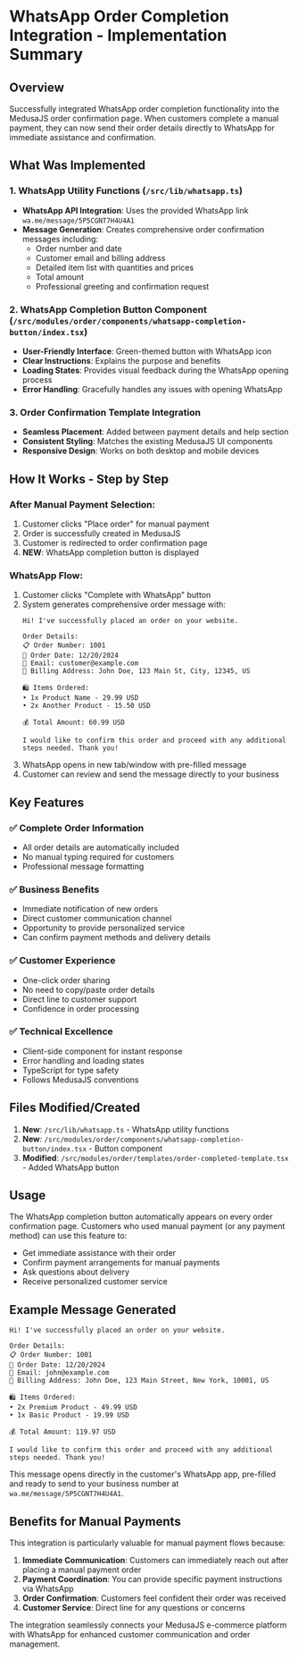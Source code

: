# WhatsApp Order Completion Integration - Implementation Summary

## Overview
Successfully integrated WhatsApp order completion functionality into the MedusaJS order confirmation page. When customers complete a manual payment, they can now send their order details directly to WhatsApp for immediate assistance and confirmation.

## What Was Implemented

### 1. WhatsApp Utility Functions (`/src/lib/whatsapp.ts`)
- **WhatsApp API Integration**: Uses the provided WhatsApp link `wa.me/message/5P5CGNT7H4U4A1`
- **Message Generation**: Creates comprehensive order confirmation messages including:
  - Order number and date
  - Customer email and billing address
  - Detailed item list with quantities and prices
  - Total amount
  - Professional greeting and confirmation request

### 2. WhatsApp Completion Button Component (`/src/modules/order/components/whatsapp-completion-button/index.tsx`)
- **User-Friendly Interface**: Green-themed button with WhatsApp icon
- **Clear Instructions**: Explains the purpose and benefits
- **Loading States**: Provides visual feedback during the WhatsApp opening process
- **Error Handling**: Gracefully handles any issues with opening WhatsApp

### 3. Order Confirmation Template Integration
- **Seamless Placement**: Added between payment details and help section
- **Consistent Styling**: Matches the existing MedusaJS UI components
- **Responsive Design**: Works on both desktop and mobile devices

## How It Works - Step by Step

### After Manual Payment Selection:
1. Customer clicks "Place order" for manual payment
2. Order is successfully created in MedusaJS
3. Customer is redirected to order confirmation page
4. **NEW**: WhatsApp completion button is displayed

### WhatsApp Flow:
1. Customer clicks "Complete with WhatsApp" button
2. System generates comprehensive order message with:
   ```
   Hi! I've successfully placed an order on your website.

   Order Details:
   📋 Order Number: 1001
   📅 Order Date: 12/20/2024
   📧 Email: customer@example.com
   📍 Billing Address: John Doe, 123 Main St, City, 12345, US

   🛍️ Items Ordered:
   • 1x Product Name - 29.99 USD
   • 2x Another Product - 15.50 USD

   💰 Total Amount: 60.99 USD

   I would like to confirm this order and proceed with any additional steps needed. Thank you!
   ```
3. WhatsApp opens in new tab/window with pre-filled message
4. Customer can review and send the message directly to your business

## Key Features

### ✅ Complete Order Information
- All order details are automatically included
- No manual typing required for customers
- Professional message formatting

### ✅ Business Benefits
- Immediate notification of new orders
- Direct customer communication channel
- Opportunity to provide personalized service
- Can confirm payment methods and delivery details

### ✅ Customer Experience
- One-click order sharing
- No need to copy/paste order details
- Direct line to customer support
- Confidence in order processing

### ✅ Technical Excellence
- Client-side component for instant response
- Error handling and loading states
- TypeScript for type safety
- Follows MedusaJS conventions

## Files Modified/Created

1. **New**: `/src/lib/whatsapp.ts` - WhatsApp utility functions
2. **New**: `/src/modules/order/components/whatsapp-completion-button/index.tsx` - Button component
3. **Modified**: `/src/modules/order/templates/order-completed-template.tsx` - Added WhatsApp button

## Usage

The WhatsApp completion button automatically appears on every order confirmation page. Customers who used manual payment (or any payment method) can use this feature to:

- Get immediate assistance with their order
- Confirm payment arrangements for manual payments
- Ask questions about delivery
- Receive personalized customer service

## Example Message Generated

```
Hi! I've successfully placed an order on your website.

Order Details:
📋 Order Number: 1001
📅 Order Date: 12/20/2024
📧 Email: john@example.com
📍 Billing Address: John Doe, 123 Main Street, New York, 10001, US

🛍️ Items Ordered:
• 2x Premium Product - 49.99 USD
• 1x Basic Product - 19.99 USD

💰 Total Amount: 119.97 USD

I would like to confirm this order and proceed with any additional steps needed. Thank you!
```

This message opens directly in the customer's WhatsApp app, pre-filled and ready to send to your business number at `wa.me/message/5P5CGNT7H4U4A1`.

## Benefits for Manual Payments

This integration is particularly valuable for manual payment flows because:

1. **Immediate Communication**: Customers can immediately reach out after placing a manual payment order
2. **Payment Coordination**: You can provide specific payment instructions via WhatsApp
3. **Order Confirmation**: Customers feel confident their order was received
4. **Customer Service**: Direct line for any questions or concerns

The integration seamlessly connects your MedusaJS e-commerce platform with WhatsApp for enhanced customer communication and order management.
